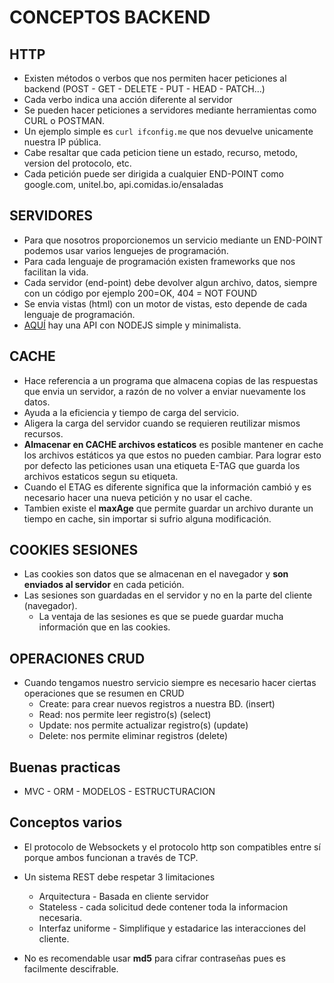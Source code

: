 # CONCEPTOS BACKEND
## HTTP
* Existen métodos o verbos que nos permiten hacer peticiones al backend (POST - GET - DELETE - PUT - HEAD - PATCH...)
* Cada verbo indica una acción diferente al servidor
* Se pueden hacer peticiones a servidores mediante herramientas como CURL o POSTMAN. 
* Un ejemplo simple es `curl ifconfig.me` que nos devuelve unicamente nuestra IP pública.
* Cabe resaltar que cada peticion tiene un estado, recurso, metodo, version del protocolo, etc. 
* Cada petición puede ser dirigida a cualquier END-POINT como google.com, unitel.bo, api.comidas.io/ensaladas


## SERVIDORES
* Para que nosotros proporcionemos un servicio mediante un END-POINT podemos usar varios lenguejes de programación. 
* Para cada lenguaje de programación existen frameworks que nos facilitan la vida.
* Cada servidor (end-point) debe devolver algun archivo, datos, siempre con un código por ejemplo 200=OK, 404 = NOT FOUND
* Se envia vistas (html) con un motor de vistas, esto depende de cada lenguaje de programación. 
* <a href="github.com/coderoycc/api-node">AQUÍ</a> hay una API con NODEJS simple y minimalista.

## CACHE
* Hace referencia a un programa que almacena copias de las respuestas que envia un servidor, a razón de no volver a enviar nuevamente los datos.
* Ayuda a la eficiencia y tiempo de carga del servicio.
* Aligera la carga del servidor cuando se requieren reutilizar mismos recursos.
* **Almacenar en CACHE archivos estaticos** es posible mantener en cache los archivos estáticos ya que estos no pueden cambiar. Para lograr esto por defecto las peticiones usan una etiqueta E-TAG que guarda los archivos estaticos segun su etiqueta.
* Cuando el ETAG es diferente significa que la información cambió y es necesario hacer una nueva petición y no usar el cache.
* Tambien existe el **maxAge** que permite guardar un archivo durante un tiempo en cache, sin importar si sufrio alguna modificación.

## COOKIES SESIONES
* Las cookies son datos que se almacenan en el navegador y **son enviados al servidor** en cada petición.
* Las sesiones son guardadas en el servidor y no en la parte del cliente (navegador).
  * La ventaja de las sesiones es que se puede guardar mucha información que en las cookies.

## OPERACIONES CRUD
* Cuando tengamos nuestro servicio siempre es necesario hacer ciertas operaciones que se resumen en CRUD
  * Create: para crear nuevos registros a nuestra BD. (insert)
  * Read: nos permite leer registro(s) (select)
  * Update: nos permite actualizar registro(s) (update)
  * Delete: nos permite eliminar registros (delete)

## Buenas practicas
* MVC - ORM - MODELOS - ESTRUCTURACION


## Conceptos varios
* El protocolo de Websockets y el protocolo http son compatibles entre sí porque ambos funcionan a través de TCP.
* Un sistema REST debe respetar 3 limitaciones
  * Arquitectura - Basada en cliente servidor
  * Stateless - cada solicitud dede contener toda la informacion necesaria.
  * Interfaz uniforme - Simplifique y estadarice las interacciones del cliente.

* No es recomendable usar **md5** para cifrar contraseñas pues es facilmente descifrable.
